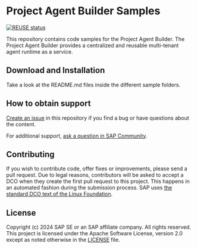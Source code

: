 # Project Agent Builder Samples

[![REUSE status](https://api.reuse.software/badge/github.com/SAP-samples/project-agent-builder-samples)](https://api.reuse.software/info/github.com/SAP-samples/project-agent-builder-samples)

This repository contains code samples for the Project Agent Builder. The Project Agent Builder provides a centralized and reusable multi-tenant agent runtime as a service.

## Download and Installation

Take a look at the README.md files inside the different sample folders.

## How to obtain support
[Create an issue](https://github.com/SAP-samples/<repository-name>/issues) in this repository if you find a bug or have questions about the content.
 
For additional support, [ask a question in SAP Community](https://answers.sap.com/questions/ask.html).

## Contributing
If you wish to contribute code, offer fixes or improvements, please send a pull request. Due to legal reasons, contributors will be asked to accept a DCO when they create the first pull request to this project. This happens in an automated fashion during the submission process. SAP uses [the standard DCO text of the Linux Foundation](https://developercertificate.org/).

## License
Copyright (c) 2024 SAP SE or an SAP affiliate company. All rights reserved. This project is licensed under the Apache Software License, version 2.0 except as noted otherwise in the [LICENSE](LICENSE) file.
